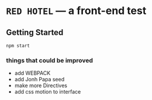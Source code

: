 # `RED HOTEL` — a front-end test

## Getting Started

```
npm start
```


### things that could be improved

- add WEBPACK
- add Jonh Papa seed
- make more Directives
- add css motion to interface

